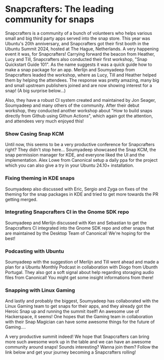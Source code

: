 # Snapcrafters: The leading community for snaps

Snapcrafters is a community of a bunch of volunteers who helps various small and big third party apps served into the snap store. This year was Ubuntu's 20th anniversary, and Snapcrafters got their first booth in the Ubuntu Summit 2024, hosted at The Hague, Netherlands. A very happening event it was, for Snapcrafters! Carrying forward the beacon from Heather, Lucy and Till, Snapcrafters also conducted their first workshop, "Snap Quickstart Guide 101". As the name suggests it was a quick guide how to make a snap package for an app. Merlijn and Soumyadeep from Snapcrafters leaded the workshop, where as Lucy, Till and Heather helped them by helping the attendees. The response was pretty amazing, many big and small upstream publishers joined and are now showing interest for a snap! (A big surprise below...)

Also, they have a robust CI system created and maintained by Jon Seager, Soumyadeep and many others of the community. After their debut workshop, they conducted another workshop about "How to build snaps directly from Github using Githun Actions", which again got the attention, and attendees very much enjoyed this!

### Show Casing Snap KCM

Until now, this seems to be a very productive conference for Snapcrafters right? They didn't stop here... Soumyadeep showcased the Snap KCM, the snap permission manager for KDE, and everyone liked the UI and the implementation. Alex Lowe from Canonical setup a daily ppa for the project which you can also give a try in your Ubuntu 24.10+ installation.

### Fixing theming in KDE snaps

Soumyadeep also discussed with Eric, Sergio and Zyga on fixes of the theming for the snap packages in KDE and tried to get more towards the PR getting merged.


### Integrating Snapcrafters CI in the Gnome SDK repo

Soumyadeep and Merlijn discussed with Ken and Sebastian to get the Snapcrafters CI integrated into the Gnome SDK repo and other snaps that are maintained by the Desktop Team of Canonical! We're hoping for the best!

### Podcasting with Ubuntu

Soumyadeep with the suggestion of Merlijn and Till went ahead and made a plan for a Ubuntu Monthly Podcast in collaboration with Diogo from Ubunth Portugal. They also got a soft signal about help regarding storaging audio files from Canonical! You might get some insight informations from there!

### Snapping with Linux Gaming

And lastly and probably the biggest, Soumyadeep has collaborated with the Linux Gaming team to get snaps for their apps, and they already got the Heroic Snap up and running the summit itself! An awesome use of Hackerspace, it seems! One hopes that the Gaming team in collaboration with their Snap Magician can have some awesome things for the future of Gaming....

A very productive summit indeed! We hope that Snapcrafters can bring more such awesome work up in the table and we can have an awesome community around snaps! Sounds interesting? Wanna join them? Follow the link below and get your journey becoming a Snapcrafters rolling!
